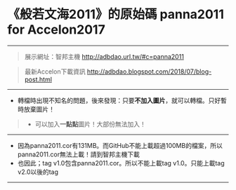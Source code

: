 # 《般若文海2011》的原始碼 panna2011 for Accelon2017  
---  
> 展示網址：智邦主機 http://adbdao.url.tw/#c=panna2011  
  
> 最新Accelon下載資訊 http://adbdao.blogspot.com/2018/07/blog-post.html  
---  
* 轉檔時出現不知名的問題，後來發現：只要**不加入圖片**，就可以轉檔。只好暫時放棄圖片！
>    * 可以加入**一點點**圖片！大部份無法加入！
---  
* 因為panna2011.cor有131MB。而GitHub不能上載超過100MB的檔案，所以panna2011.cor無法上載！請到智邦主機下載  
* 也因此；tag v1.0包含panna2011.cor。所以不能上載tag v1.0。只能上載tag v2.0以後的tag  
---  